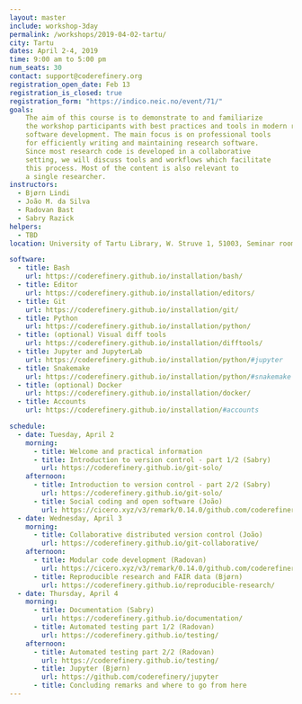 ```yaml
---
layout: master
include: workshop-3day
permalink: /workshops/2019-04-02-tartu/
city: Tartu
dates: April 2-4, 2019
time: 9:00 am to 5:00 pm
num_seats: 30
contact: support@coderefinery.org
registration_open_date: Feb 13
registration_is_closed: true
registration_form: "https://indico.neic.no/event/71/"
goals:
    The aim of this course is to demonstrate to and familiarize
    the workshop participants with best practices and tools in modern research
    software development. The main focus is on professional tools
    for efficiently writing and maintaining research software.
    Since most research code is developed in a collaborative
    setting, we will discuss tools and workflows which facilitate
    this process. Most of the content is also relevant to
    a single researcher.
instructors:
  - Bjørn Lindi
  - João M. da Silva
  - Radovan Bast
  - Sabry Razick
helpers:
  - TBD
location: University of Tartu Library, W. Struve 1, 51003, Seminar room Kodavere.

software:
  - title: Bash
    url: https://coderefinery.github.io/installation/bash/
  - title: Editor
    url: https://coderefinery.github.io/installation/editors/
  - title: Git
    url: https://coderefinery.github.io/installation/git/
  - title: Python
    url: https://coderefinery.github.io/installation/python/
  - title: (optional) Visual diff tools
    url: https://coderefinery.github.io/installation/difftools/
  - title: Jupyter and JupyterLab
    url: https://coderefinery.github.io/installation/python/#jupyter
  - title: Snakemake
    url: https://coderefinery.github.io/installation/python/#snakemake
  - title: (optional) Docker
    url: https://coderefinery.github.io/installation/docker/
  - title: Accounts
    url: https://coderefinery.github.io/installation/#accounts

schedule:
  - date: Tuesday, April 2
    morning:
      - title: Welcome and practical information
      - title: Introduction to version control - part 1/2 (Sabry)
        url: https://coderefinery.github.io/git-solo/
    afternoon:
      - title: Introduction to version control - part 2/2 (Sabry)
        url: https://coderefinery.github.io/git-solo/
      - title: Social coding and open software (João)
        url: https://cicero.xyz/v3/remark/0.14.0/github.com/coderefinery/social-coding/2018-12-11-espoo/talk.md/
  - date: Wednesday, April 3
    morning:
      - title: Collaborative distributed version control (João)
        url: https://coderefinery.github.io/git-collaborative/
    afternoon:
      - title: Modular code development (Radovan)
        url: https://cicero.xyz/v3/remark/0.14.0/github.com/coderefinery/modular-code-development/master/talk.md
      - title: Reproducible research and FAIR data (Bjørn)
        url: https://coderefinery.github.io/reproducible-research/
  - date: Thursday, April 4
    morning:
      - title: Documentation (Sabry)
        url: https://coderefinery.github.io/documentation/
      - title: Automated testing part 1/2 (Radovan)
        url: https://coderefinery.github.io/testing/
    afternoon:
      - title: Automated testing part 2/2 (Radovan)
        url: https://coderefinery.github.io/testing/
      - title: Jupyter (Bjørn)
        url: https://github.com/coderefinery/jupyter
      - title: Concluding remarks and where to go from here
---
```

